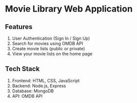 # Movie Library Web Application

## Features
1. User Authentication (Sign In / Sign Up)
2. Search for movies using OMDB API
3. Create movie lists (public or private)
4. View your movie lists on the home page

## Tech Stack
1. Frontend: HTML, CSS, JavaScript
2. Backend: Node.js, Express
3. Database: MongoDB
4. API: OMDB API


